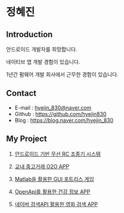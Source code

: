 
정혜진
======

Introduction
-------------

안드로이드 개발자를 희망합니다.

네이티브 앱 개발 경험이 있습니다.

1년간 펌웨어 개발 회사에서 근무한 경험이 있습니다.

Contact
--------

* E-mail : hyejin_830@naver.com
* Github : https://github.com/hyejin830
* Blog : https://blog.naver.com/hyejin_830


My Project
-----------

1. [안드로이드 기반 무선 RC 조종기 시스템](https://blog.naver.com/hyejin_830)

2. [교내 중고거래 O2O APP]()

3. [Matlab을 활용한 GUI 포트리스 게임]()

4. [OpenApi를 활용한 건강 정보 APP]()

5. [네이버 검색API 활용한 영화 검색 APP]()

